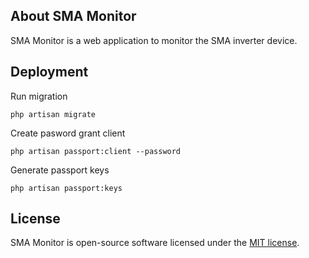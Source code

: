 ## About SMA Monitor

SMA Monitor is a web application to monitor the SMA inverter device.

## Deployment

Run migration

```
php artisan migrate
```

Create pasword grant client
```
php artisan passport:client --password
```

Generate passport keys
```
php artisan passport:keys
```

## License

SMA Monitor is open-source software licensed under the [MIT license](https://opensource.org/licenses/MIT).
